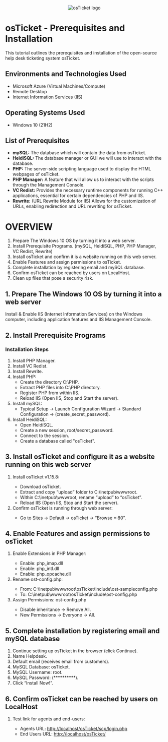 <p align="center">
<img src="https://i.imgur.com/Clzj7Xs.png" alt="osTicket logo"/>
</p>

<h1>osTicket - Prerequisites and Installation</h1>
This tutorial outlines the prerequisites and installation of the open-source help desk ticketing system osTicket.<br />

<h2>Environments and Technologies Used</h2>

- Microsoft Azure (Virtual Machines/Compute)
- Remote Desktop
- Internet Information Services (IIS)

<h2>Operating Systems Used </h2>

- Windows 10</b> (21H2)

<h2>List of Prerequisites</h2>

<ul>
  <li><strong>mySQL:</strong> The database which will contain the data from osTicket.</li>
  <li><strong>HeidiSQL:</strong> The database manager or GUI we will use to interact with the database.</li>
  <li><strong>PHP:</strong> The server-side scripting language used to display the HTML webpages of osTicket.</li>
  <li><strong>PHP Manager:</strong> A feature that will allow us to interact with the scripts through the Management Console.</li>
  <li><strong>VC Redist:</strong> Provides the necessary runtime components for running C++ applications, essential for certain dependencies of PHP and IIS.</li>
  <li><strong>Rewrite:</strong> (URL Rewrite Module for IIS) Allows for the customization of URLs, enabling redirection and URL rewriting for osTicket.</li>
</ul>

<h1>OVERVIEW</h1>

<ol>
  <li>Prepare The Windows 10 OS by turning it into a web server.</li>
  <li>Install Prerequisite Programs. (mySQL, HeidiSQL, PHP, PHP Manager, VC Redist, Rewrite)</li>
  <li>Install osTicket and confirm it is a website running on this web server.</li>
  <li>Enable Features and assign permissions to osTicket.</li>
  <li>Complete installation by registering email and mySQL database.</li>
  <li>Confirm osTicket can be reached by users on LocalHost.</li>
  <li>Clean up files that pose a security risk.</li>
</ol>

<h2>1. Prepare The Windows 10 OS by turning it into a web server</h2>
<p>Install & Enable IIS (Internet Information Services) on the Windows computer, including application features and IIS Management Console.</p>

<h2>2. Install Prerequisite Programs</h2>

<h3>Installation Steps</h3>
<ol>
  <li>Install PHP Manager.</li>
  <li>Install VC Redist.</li>
  <li>Install Rewrite.</li>
  <li>Install PHP:
    <ul>
      <li>Create the directory C:\PHP.</li>
      <li>Extract PHP files into C:\PHP directory.</li>
      <li>Register PHP from within IIS.</li>
      <li>Reload IIS (Open IIS, Stop and Start the server).</li>
    </ul>
  </li>
  <li>Install mySQL:
    <ul>
      <li>Typical Setup -> Launch Configuration Wizard -> Standard Configuration -> (create_secret_password).</li>
    </ul>
  </li>
  <li>Install HeidiSQL:
    <ul>
      <li>Open HeidiSQL.</li>
      <li>Create a new session, root/secret_password.</li>
      <li>Connect to the session.</li>
      <li>Create a database called "osTicket".</li>
    </ul>
  </li>
</ol>

<h2>3. Install osTicket and configure it as a website running on this web server</h2>
<ol>
  <li>Install osTicket v1.15.8:</li>
  <ul>
    <li>Download osTicket.</li>
    <li>Extract and copy “upload” folder to C:\inetpub\wwwroot.</li>
    <li>Within C:\inetpub\wwwroot, rename “upload” to “osTicket”.</li>
    <li>Reload IIS (Open IIS, Stop and Start the server).</li>
  </ul>
  <li>Confirm osTicket is running through web server:</li>
  <ul>
    <li>Go to Sites -> Default -> osTicket -> “Browse *:80”.</li>
  </ul>
</ol>

<h2>4. Enable Features and assign permissions to osTicket</h2>
<ol>
  <li>Enable Extensions in PHP Manager:</li>
  <ul>
    <li>Enable: php_imap.dll</li>
    <li>Enable: php_intl.dll</li>
    <li>Enable: php_opcache.dll</li>
  </ul>
  <li>Rename ost-config.php:</li>
  <ul>
    <li>From: C:\inetpub\wwwroot\osTicket\include\ost-sampleconfig.php</li>
    <li>To: C:\inetpub\wwwroot\osTicket\include\ost-config.php</li>
  </ul>
  <li>Assign Permissions: ost-config.php</li>
  <ul>
    <li>Disable inheritance -> Remove All.</li>
    <li>New Permissions -> Everyone -> All.</li>
  </ul>
</ol>

<h2>5. Complete installation by registering email and mySQL database</h2>
<ol>
  <li>Continue setting up osTicket in the browser (click Continue).</li>
  <li>Name Helpdesk.</li>
  <li>Default email (receives email from customers).</li>
  <li>MySQL Database: osTicket.</li>
  <li>MySQL Username: root.</li>
  <li>MySQL Password: (**********).</li>
  <li>Click “Install Now!”.</li>
</ol>

<h2>6. Confirm osTicket can be reached by users on LocalHost</h2>
<ol>
  <li>Test link for agents and end-users:</li>
  <ul>
    <li>Agents URL: <a href="http://localhost/osTicket/scp/login.php">http://localhost/osTicket/scp/login.php</a></li>
    <li>End Users URL: <a href="http://localhost/osTicket/">http://localhost/osTicket/</a></li>
  </ul>
</ol>
